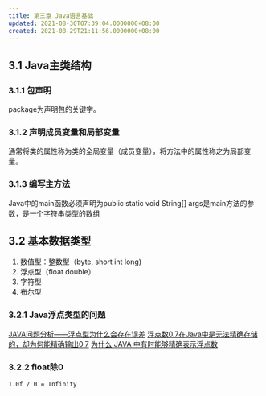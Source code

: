```yaml
---
title: 第三章 Java语言基础
updated: 2021-08-30T07:39:04.0000000+08:00
created: 2021-08-29T21:11:56.0000000+08:00
---
```


## 3.1 Java主类结构
### 3.1.1 包声明
package为声明包的关键字。
### 3.1.2 声明成员变量和局部变量
通常将类的属性称为类的全局变量（成员变量），将方法中的属性称之为局部变量。

### 3.1.3 编写主方法
Java中的main函数必须声明为public static void
String\[\] args是main方法的参数，是一个字符串类型的数组

## 3.2 基本数据类型
1.  数值型：整数型（byte, short int long)
2. 浮点型（float double）
3.  字符型
4.  布尔型
### 3.2.1 Java浮点类型的问题
[JAVA问题分析——浮点型为什么会存在误差](https://blog.csdn.net/qq_37580085/article/details/108292236)
[浮点数0.7在Java中是无法精确存储的，却为何能精确输出0.7](https://blog.csdn.net/weixin_34290096/article/details/92570567)
[为什么 JAVA 中有时能够精确表示浮点数](https://segmentfault.com/q/1010000016576034)

### 3.2.2 float除0
```
1.0f / 0 = Infinity
```


